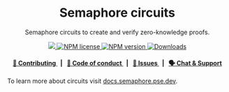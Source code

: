 <p align="center">
    <h1 align="center">
        Semaphore circuits
    </h1>
    <p align="center">Semaphore circuits to create and verify zero-knowledge proofs.</p>
</p>

<p align="center">
    <a href="https://github.com/semaphore-protocol">
        <img src="https://img.shields.io/badge/project-Semaphore-blue.svg?style=flat-square">
    </a>
    <a href="https://github.com/semaphore-protocol/semaphore/tree/main/packages/circuits/LICENSE">
        <img alt="NPM license" src="https://img.shields.io/npm/l/%40semaphore-protocol%2Fcircuits?style=flat-square">
    </a>
    <a href="https://www.npmjs.com/package/@semaphore-protocol/circuits">
        <img alt="NPM version" src="https://img.shields.io/npm/v/@semaphore-protocol/circuits?style=flat-square" />
    </a>
    <a href="https://npmjs.org/package/@semaphore-protocol/circuits">
        <img alt="Downloads" src="https://img.shields.io/npm/dm/@semaphore-protocol/circuits.svg?style=flat-square" />
    </a>
</p>

<div align="center">
    <h4>
        <a href="https://github.com/semaphore-protocol/semaphore/blob/main/CONTRIBUTING.md">
            👥 Contributing
        </a>
        <span>&nbsp;&nbsp;|&nbsp;&nbsp;</span>
        <a href="https://github.com/semaphore-protocol/semaphore/blob/main/CODE_OF_CONDUCT.md">
            🤝 Code of conduct
        </a>
        <span>&nbsp;&nbsp;|&nbsp;&nbsp;</span>
        <a href="https://github.com/semaphore-protocol/semaphore/contribute">
            🔎 Issues
        </a>
        <span>&nbsp;&nbsp;|&nbsp;&nbsp;</span>
        <a href="https://semaphore.pse.dev/discord">
            🗣️ Chat &amp; Support
        </a>
    </h4>
</div>

To learn more about circuits visit [docs.semaphore.pse.dev](https://docs.semaphore.pse.dev/technical-reference/circuits).
